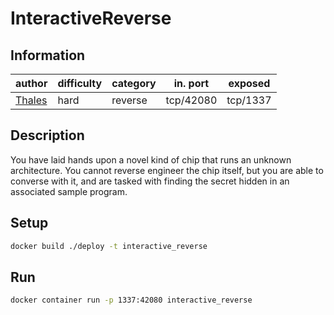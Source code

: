 # InteractiveReverse

## Information
| author                       | difficulty | category | in. port | exposed  |
|------------------------------|------------|----------|----------|----------|
| [Thales](https://thalium.re) | hard       | reverse  | tcp/42080| tcp/1337 |

## Description
You have laid hands upon a novel kind of chip that runs an unknown architecture. You cannot reverse engineer the chip itself, but you are able to converse with it, and are tasked with finding the secret hidden in an associated sample program.

## Setup
```bash
docker build ./deploy -t interactive_reverse
```

## Run
```bash
docker container run -p 1337:42080 interactive_reverse
```